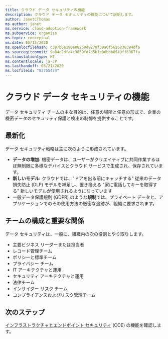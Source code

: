 ```yaml
---
title: クラウド データ セキュリティの機能
description: クラウド データ セキュリティの機能について説明します。
author: JanetCThomas
ms.author: janet
ms.service: cloud-adoption-framework
ms.subservice: organize
ms.topic: conceptual
ms.date: 05/15/2020
ms.openlocfilehash: c387b6e190e08259d8270f39a0f5626838394dfa
ms.sourcegitcommit: 9a84c2dfa4c3859fd7d5b1e06bbb8549ff6967fa
ms.translationtype: HT
ms.contentlocale: ja-JP
ms.lasthandoff: 05/21/2020
ms.locfileid: "83755474"
---
```

# <a name="function-of-cloud-data-security"></a>クラウド データ セキュリティの機能

データ セキュリティ チームの主な目的は、任意の場所と任意の形式で、企業の機密データのセキュリティ保護と検出の制御を提供することです。

## <a name="modernization"></a>最新化

データ セキュリティ戦略は主に次のように形成されています。

- **データの増加:** 機密データは、ユーザーがクリエイティブに共同作業するほぼ無制限に多様なデバイスとクラウド サービスで生成され、保存されています。
- **新しいモデル:** クラウドでは、"ドアを出る前にキャッチする" 従来のデータ損失防止 (DLP) モデルを補足し、置き換える "家に電話してキーを取得する" 新しいモデルが使用されるようになっています
- 一般データ保護規則 (GDPR) のような**規制**では、プライベート データと、アプリケーションでのその使用方法の厳密な追跡が、組織に要求されます。

## <a name="team-composition-and-key-relationships"></a>チームの構成と重要な関係

データ セキュリティは、一般に、組織内の次の役割とやり取りします。

- 主要ビジネス リーダーまたは担当者
- レコード管理チーム
- ポリシーと標準チーム
- プライバシー チーム
- IT アーキテクチャと運用
- セキュリティ アーキテクチャと運用
- 法律チーム
- インサイダー リスク チーム
- コンプライアンスおよびリスク管理チーム

## <a name="next-steps"></a>次のステップ

[インフラストラクチャとエンドポイント セキュリティ](./cloud-security-infrastructure-endpoint.md) (COE) の機能を確認します。
